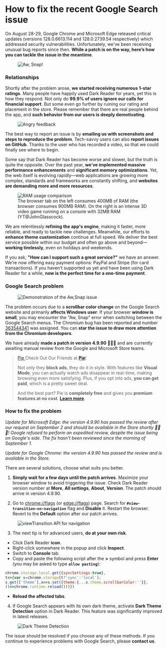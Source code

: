 # How to fix the recent Google Search issue

On August 28-29, Google Chrome and Microsoft Edge released critical updates
(versions 128.0.6613.114 and 128.0.2739.54 respectively)
which addressed security vulnerabilities. 
Unfortunately, we've been receiving unusual bug reports since then.
**While a patch is on the way, here’s how you can tackle the issue in the meantime**.

<figure>
    <img src="/images/aw-snap.png" alt="Aw, Snap!" />
</figure>

### Relationships

Shortly after the problem arose, **we started receiving numerous 1-star ratings**.
Many people have happily used Dark Reader for years, yet this is how they respond.
Not only do **99.9% of users ignore our calls for financial support**.
But some even go further by ruining our rating and placement in the store.
Please remember that there are real people behind the app,
and **such behavior from our users is deeply demotivating**.

<figure>
    <img src="/images/angry-feedback.webp" alt="Angry feedback">
</figure>

The best way to report an issue is by **emailing us with screenshots and steps to reproduce the problem**.
Tech-savvy users can also **report issues on GitHub**.
Thanks to the user who has recorded a video, so that we could finally see where to begin.

Some say that Dark Reader has become worse and slower, but the truth is quite the opposite.
Over the past year, **we’ve implemented massive performance enhancements** and **significant memory optimizations**.
Yet, the web itself is evolving rapidly—web applications are growing more complex,
standards and frameworks are constantly shifting, and **websites are demanding more and more resources**.

<figure>
    <img src="/images/ram-comparison.webp" alt="RAM usage comparison">
    <figcaption>
        The browser tab on the left consumes 400MB of RAM (the browser consumes 900MB RAM). On the right is an intense 3D video game running on a console with 32MB RAM (YT@JohnGlasscock).
    </figcaption>
</figure>

We are relentlessly **refining the app's engine**, making it faster, more reliable, and ready to tackle new challenges.
Meanwhile, our efforts to **enhance theme customization** continue at full speed.
We deliver the best service possible within our budget and often go above and beyond—**working tirelessly**, even on holidays and weekends.

If you ask, **"How can I support such a great service?"** we have an answer. We’re now offering easy payment options: PayPal and Stripe (for card transactions). If you haven't supported us yet and have been using Dark Reader for a while,
**now is the perfect time for a one-time payment**.

<darkreader-pay-tiers blog style="width: 16rem;"></darkreader-pay-tiers>
<script type="module" src="/elements/pay-tiers.js"></script>

### Google Search problem

<figure>
    <img src="/images/chromium-aw-snap.gif" alt="Demonstration of the Aw,Snap issue">
</figure>

The problem occurs due to a **scrollbar color change** on the Google Search website and primarily **affects Windows user**.
If your browser **window is small**, you may encounter the "Aw, Snap" error when switching between the Google Search menus.
The Chromium bug has been reported and number [363544341](https://issues.chromium.org/issues/363544341) was assigned.
You can **star the issue to draw more attention from the Chromium developers**.

We have already **made a patch in version 4.9.90** 🎉🎉🎉
and are currently awaiting manual review from the Google and Microsoft Store teams.

<blockquote class="pie-help">
    <p>
        <a class="small-pie-logo" target="_blank" rel="noopener" data-s="pie-blog-badge"
            href="https://pie.org/adblock?utm_source=bizdev&utm_medium=cpc&utm_campaign=na_na_us_bizdev_na_na_na_na_adblock&utm_term=na_na_us_bizdev_na_na_na_na_adblock_na_na_na_na_all_na_darkreader&utm_content=na_na_us_bizdev_na_na_na_na_adblock_na_na_na_na_all_na_darkreader_na_na_na_na_na_na_na">
            Pie
        </a>
        Check Out Our Friends at <strong><a target="_blank" rel="noopener" data-s="pie-blog-text"
            href="https://pie.org/adblock?utm_source=bizdev&utm_medium=cpc&utm_campaign=na_na_us_bizdev_na_na_na_na_adblock&utm_term=na_na_us_bizdev_na_na_na_na_adblock_na_na_na_na_all_na_darkreader&utm_content=na_na_us_bizdev_na_na_na_na_adblock_na_na_na_na_all_na_darkreader_na_na_na_na_na_na_na">
                Pie</a></strong>!
    </p>
    <p>
        Not only they <strong>block ads</strong>, they do it in style.
        With features like <strong>Visual Mode</strong>, you can actually watch ads disappear in real-time, making browsing even more satisfying.
        Plus, if you opt into ads, <strong>you can get paid</strong>, which is a pretty sweet deal.
    </p>
    <p>
        And the best part? Pie is  <strong>completely free</strong> and gives you <strong>premium features at no cost</strong>.
        <strong><a target="_blank" rel="noopener" data-s="pie-blog-text"
            href="https://pie.org/adblock?utm_source=bizdev&utm_medium=cpc&utm_campaign=na_na_us_bizdev_na_na_na_na_adblock&utm_term=na_na_us_bizdev_na_na_na_na_adblock_na_na_na_na_all_na_darkreader&utm_content=na_na_us_bizdev_na_na_na_na_adblock_na_na_na_na_all_na_darkreader_na_na_na_na_na_na_na">
                Learn more</a></strong>.
    </p>
</blockquote>

### How to fix the problem

*Update for Microsoft Edge: the version 4.9.90 has passed the review after our request on September 2 and should be available in the Store shortly 🎉🎉🎉! Google refused to perform an expedited review, despite the issue being on Google's side. The fix hasn't been reviewed since the morning of September 1.*

*Update for Google Chrome: the version 4.9.90 has passed the review and is available in the Store.*

There are several solutions, choose what suits you better.

1. **Simply wait for a few days until the patch arrives**.
Maximize your browser window to avoid triggering the issue.
Check Dark Reader version number at **More**, **All settings**, **About**, **Version**.
The patch should arrive in version 4.9.90.

2. Go to [chrome://flags](chrome://flags) (or [edge://flags](edge://flags)) page.
Search for **`#view-transition-on-navigation`** flag and **Disable** it.
Restart the browser.
Revert to the **Default** option after our patch arrives.

<figure>
    <img src="/images/navigation-flag.png" alt="viewTransition API for navigation">
</figure>

3. The next tip is for advanced users, **do at your own risk**.
- Click Dark Reader **icon**.
- Right-click somewhere in the popup and click **Inspect**.
- Switch to **Console** tab.
- Copy and paste the following script after the **>** symbol and press **Enter** (you may be asked to type **`allow pasting`**):
```js
chrome.storage.local.get({syncSettings:true},
t=>{var s=chrome.storage[t?'sync':'local'];
s.get(['theme'],x=>s.set({theme:{...x.theme,scrollbarColor:''}},
()=>chrome.runtime.reload()))})
```
- **Reload the affected tabs**.

4. If Google Search appears with its own dark theme,
activate **Dark Theme Detection** option in Dark Reader.
This feature was significantly improved in latest releases.

<figure>
    <img src="/images/detect-dark-theme-menu.png" alt="Dark Theme Detection" style="max-width: 18rem;">
</figure>

The issue should be resolved if you choose any of these methods.
If you continue to experience problems with Google Search, please **contact us**.

<style>
    darkreader-donate-mascot {
        display: none;
    }
</style>
